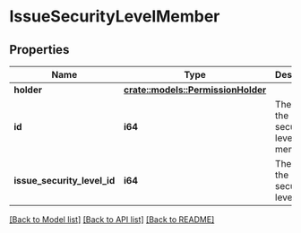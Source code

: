 # IssueSecurityLevelMember

## Properties

Name | Type | Description | Notes
------------ | ------------- | ------------- | -------------
**holder** | [**crate::models::PermissionHolder**](PermissionHolder.md) |  | 
**id** | **i64** | The ID of the issue security level member. | 
**issue_security_level_id** | **i64** | The ID of the issue security level. | 

[[Back to Model list]](../README.md#documentation-for-models) [[Back to API list]](../README.md#documentation-for-api-endpoints) [[Back to README]](../README.md)


